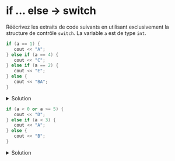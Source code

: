 # if ... else -> switch
 
Réécrivez les extraits de code suivants en utilisant exclusivement la structure de contrôle `switch`. La variable `a` est de type `int`. 

~~~cpp 
if (a == 1) {
   cout << "A";
} else if (a == 4) {
   cout << "C"; 
} else if (a == 2) {
   cout << "E";
} else {
   cout << "BA";
}        
~~~

<details>
<summary>Solution</summary>

~~~cpp 
switch (a) {
   case 1 : cout << "A"; break;
   case 4 : cout << "C"; break;
   case 2 : cout << "E"; break;
   default : cout << "BA";
}   
~~~

</details>

~~~cpp 
if (a < 0 or a >= 5) {
   cout << "D";
} else if (a < 3) {
   cout << "A";
} else {
   cout << "B";
}  
~~~

<details>
<summary>Solution</summary>

~~~cpp 
switch (a) {
   case 0:
   case 1:
   case 2: cout << "A"; break;
   case 3:
   case 4: cout << "B"; break;
   default: cout << "D"; break; 
}   
~~~
</details>
